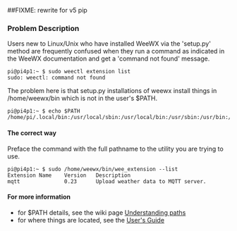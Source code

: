 ##FIXME: rewrite for v5 pip
### Problem Description
Users new to Linux/Unix who have installed WeeWX via the 'setup.py' method are frequently confused when they run a command as indicated in the WeeWX documentation and get a 'command not found' message.

    pi@pi4p1:~ $ sudo weectl extension list
    sudo: weectl: command not found

The problem here is that setup.py installations of weewx install things in /home/weewx/bin which is not in the user's $PATH.

    pi@pi4p1:~ $ echo $PATH
    /home/pi/.local/bin:/usr/local/sbin:/usr/local/bin:/usr/sbin:/usr/bin:/sbin:/bin:/usr/local/games:/usr/games

#### The correct way

Preface the command with the full pathname to the utility you are trying to use.

    pi@pi4p1:~ $ sudo /home/weewx/bin/wee_extension --list
    Extension Name    Version   Description
    mqtt              0.23      Upload weather data to MQTT server.


#### For more information

* for $PATH details, see the wiki page [Understanding paths](Understanding-paths)
* for where things are located, see the [User's Guide](https://weewx.com/docs/usersguide.htm#Where_to_find_things)
